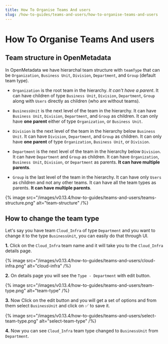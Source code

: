 ```yaml
---
title: How To Organise Teams And users
slug: /how-to-guides/teams-and-users/how-to-organise-teams-and-users
---
```


# How To Organise Teams And users

## Team structure in OpenMetadata

In OpenMetadata we have hierarchal team structure with `teamType` that can be `Organization`, `Business Unit`, `Division`, `Department`, and `Group` (default team type).

- `Organization` is the root team in the hierarchy. _It can't have a parent_. It can have children of type `Business Unit`, `Division`, `Department`, `Group` along with `Users` directly as children (who are without teams).

- `BusinessUnit` is the next level of the team in the hierarchy. It can have `Business Unit`, `Division`, `Department`, and `Group` as children. It can only have **one parent** either of type `Organization`, or `Business Unit`.

- `Division` is the next level of the team in the hierarchy below `Business Unit`. It can have `Division`, `Department`, and `Group` as children. It can only have **one parent** of type `Organization`, `Business Unit`, or `Division`.

- `Department` is the next level of the team in the hierarchy below `Division`. It can have `Department` and `Group` as children. It can have `Organization`, `Business Unit`, `Division`, or `Department` as parents. **It can have multiple parents**.

- `Group` is the last level of the team in the hierarchy. It can have only `Users` as children and not any other teams. It can have all the team types as parents. **It can have multiple parents**.

{% image
src="/images/v0.13.4/how-to-guides/teams-and-users/teams-structure.png"
alt="team-structure"
/%}


## How to change the team type

Let's say you have team `Cloud_Infra` of type `Department` and you want to change it to the type `BusinessUnit`, you can easily do that through UI.

**1.** Click on the `Cloud_Infra` team name and it will take you to the `Cloud_Infra` details page.

{% image
src="/images/v0.13.4/how-to-guides/teams-and-users/cloud-infra.png"
alt="cloud-infra"
/%}

**2.** On details page you will see the `Type - Department` with edit button.

{% image
src="/images/v0.13.4/how-to-guides/teams-and-users/team-type.png"
alt="team-type"
/%}

**3.** Now Click on the edit button and you will get a set of options and from them select `BusinessUnit` and click on ✅ to save it.

{% image
src="/images/v0.13.4/how-to-guides/teams-and-users/select-team-type.png"
alt="select-team-type"
/%}

**4.** Now you can see `Cloud_Infra` team type changed to `BusinessUnit` from `Department`.
